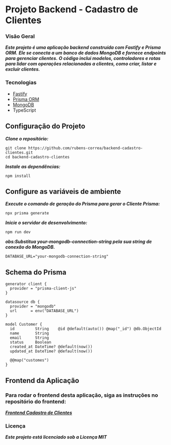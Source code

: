 # Projeto Backend - Cadastro de Clientes
### Visão Geral
 ***Este projeto é uma aplicação backend construída com Fastify e Prisma ORM.*** 
 ***Ele se conecta a um banco de dados MongoDB e fornece endpoints para gerenciar clientes.***
 ***O código inclui modelos, controladores e rotas para lidar com operações relacionadas a clientes, como criar, listar e excluir clientes.***

 ### Tecnologias
<ul>
 <li><a href="https://fastify.dev/"> Fastify </a></li>
 <li><a href="https://www.prisma.io//"> Prisma ORM </a></li>
 <li><a href="https://www.mongodb.com/"> MongoDB </a></li>
 <li>TypeScript</li>
</ul>

## Configuração do Projeto

***Clone o repositório:***
```
git clone https://github.com/rubens-correa/backend-cadastro-clientes.git
cd backend-cadastro-clientes

```

***Instale as dependências:***

```
npm install

```
## Configure as variáveis de ambiente

***Execute o comando de geração do Prisma para gerar o Cliente Prisma:***

```
npx prisma generate

```

***Inicie o servidor de desenvolvimento:***
```
npm run dev

```

***obs:Substitua your-mongodb-connection-string pela sua string de conexão do MongoDB.***

```
DATABASE_URL="your-mongodb-connection-string"

```
## Schema do Prisma

````
generator client {
  provider = "prisma-client-js"
}

datasource db {
  provider = "mongodb"
  url      = env("DATABASE_URL")
}

model Customer {
  id         String    @id @default(auto()) @map("_id") @db.ObjectId
  name       String
  email      String
  status     Boolean
  created_at DateTime? @default(now())
  updated_at DateTime? @default(now())

  @@map("customes")
}

````

## Frontend da Aplicação

### Para rodar o frontend desta aplicação, siga as instruções no repositório do frontend:

***<a href="https://github.com/rubens-correa/frontend-cadastro-clientes.git">Frontend Cadastro de Clientes</a>***


### Licença

***Este projeto está licenciado sob a Licença MIT***
